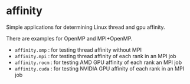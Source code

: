 affinity
========

Simple applications for determining Linux thread and gpu affinity.

There are examples for OpenMP and MPI+OpenMP.
* `affinity.omp` : for testing thread affinity without MPI
* `affinity.mpi` : for testing thread affinity of each rank in an MPI job
* `affinity.rocm` : for testing AMD GPU affinity of each rank an MPI job
* `affinity.cuda` : for testing NVIDIA GPU affinity of each rank in an MPI job
